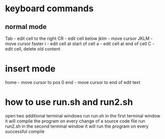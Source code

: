 keyboard commands
=================
normal mode
-----------
Tab  - edit cell to the right
CR   - edit cell below
jklm - move cursor
JKLM - move cursor faster
i    - edit cell at start of cell
a    - edit cell at end of cell
C    - edit cell, delete old content

insert mode
===========
home - move cursor to pos 0
end  - move cursor to end of edit text

how to use run.sh and run2.sh
=============================
open two additional terminal windows
run run.sh in the first terminal window
  it will compile the program on every change of a source code file
run run2.sh in the second terminal window
  it will run the program on every successful compile
